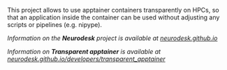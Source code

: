 This project allows to use apptainer containers transparently on HPCs, so that an application inside the container can be used without adjusting any scripts or pipelines (e.g. nipype). 

_Information on the **Neurodesk** project is available at [neurodesk.github.io](https://neurodesk.github.io)_

_Information on **Transparent apptainer** is available at [neurodesk.github.io/developers/transparent_apptainer](https://neurodesk.github.io/developers/architecture/transparent_apptainer)_
